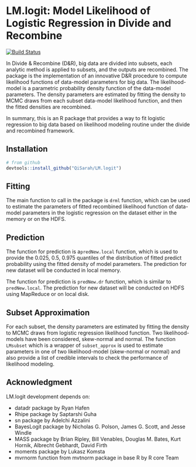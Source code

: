 # LM.logit: Model Likelihood of Logistic Regression in Divide and Recombine

[![Build Status](https://github.com/QiSarah/LM.logit.git)](https://github.com/QiSarah/LM.logit.git)

In Divide & Recombine (D&R), big data are divided into subsets, each analytic method is applied to subsets, and the outputs are recombined. The package is the implementation of an innovative D&R procedure to compute likelihood functions of data-model parameters for big data. The likelihood-model is a parametric probability density function of the data-model parameters. The density parameters are estimated by fitting the density to MCMC draws from each subset data-model likelihood function, and then the fitted densities are recombined.

In summary, this is an R package that provides a way to fit logistic regression to big data based 
on likelihood modeling routine under the divide and recombined framework.


## Installation

```r
# from github
devtools::install_github("QiSarah/LM.logit")
```

## Fitting

The main function to call in the package is `drml` function, which can
be used to estimate the parameters of fitted recombined likelihood function of data-model parameters in the logistic regression on the dataset either in the memory or on the HDFS.

## Prediction 

The function for prediction is a`predNew.local` function, which is used to provide the 0.025, 0.5, 0.975 quantiles of the distribution of fitted predict probability using the fitted density of model parameters. The prediction for new dataset
will be conducted in local memory.

The function for prediction is `predNew.dr` function, which is similar to `predNew.local`. The prediction for new dataset
will be conducted on HDFS using MapReduce or on local disk.

## Subset Approximation

For each subset, the density parameters are estimated by fitting the density to MCMC draws from logistic regression likelihood function. Two likelihood-models have been considered, skew-normal and normal. The function `LMsubset` which is a wrapper of `subset_approx` is used to estimate parameters in one of two likelihood-model (skew-normal or normal) and also provide a list of credible intervals to check the performance of likelihood modeling.

## Acknowledgment

LM.logit development depends on: 
- datadr package by Ryan Hafen
- Rhipe package by Saptarshi Guha
- sn package by Adelchi Azzalini
- BayesLogit package by Nicholas G. Polson, James G. Scott, and Jesse Windle
- MASS package by Brian Ripley, Bill Venables, Douglas M. Bates, Kurt Hornik, Albrecht Gebhardt, David Firth
- moments package by Lukasz Komsta
- mvrnorm function from mvtnorm package in base R by R core Team
